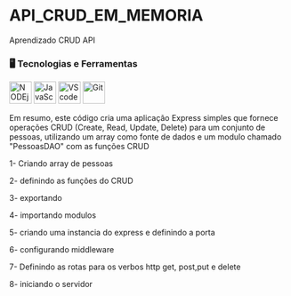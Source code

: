 # API_CRUD_EM_MEMORIA
Aprendizado CRUD API

### 🖥️ Tecnologias e Ferramentas 
<p align="left">
<img width="40px" src="https://cdn.jsdelivr.net/gh/devicons/devicon/icons/nodejs/nodejs-original.svg" title="NODEjs"/>
<img width="40px" src="https://cdn.jsdelivr.net/gh/devicons/devicon/icons/javascript/javascript-original.svg" title="JavaScript"/>
<img width="40px" src="https://cdn.jsdelivr.net/gh/devicons/devicon/icons/vscode/vscode-original.svg" title="VScode"/>
<img width="40px" src="https://cdn.jsdelivr.net/gh/devicons/devicon/icons/git/git-original.svg" title="Git"/>
</p>

Em resumo, este código cria uma aplicação Express simples que fornece operações CRUD (Create, Read, Update, Delete) para um conjunto de pessoas, utilizando um array como fonte de dados e um modulo chamado "PessoasDAO" com as funções CRUD

1- Criando array de pessoas

2- definindo as funções do CRUD

3- exportando

4- importando modulos

5- criando uma instancia do express e definindo a porta

6- configurando middleware

7- Definindo as rotas para os verbos http get, post,put e delete

8- iniciando o servidor
